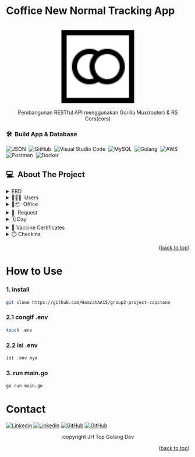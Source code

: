 # Coffice New Normal Tracking App

<!-- PROJECT LOGO -->
<br/>
<div align="center">
  <a href="">
    <img src="images/Logo-black.png" alt="Logo" height="200" width="200">
  </a>
  <p align="center">
    Pembangunan RESTful API menggunakan Gorilla Mux(router) & RS Cors(cors)
  </p>
</div>

### 🛠 &nbsp;Build App & Database

![JSON](https://img.shields.io/badge/-JSON-05122A?style=flat&logo=json&logoColor=000000)&nbsp;
![GitHub](https://img.shields.io/badge/-GitHub-05122A?style=flat&logo=github)&nbsp;
![Visual Studio Code](https://img.shields.io/badge/-Visual%20Studio%20Code-05122A?style=flat&logo=visual-studio-code&logoColor=007ACC)&nbsp;
![MySQL](https://img.shields.io/badge/-MySQL-05122A?style=flat&logo=mysql&logoColor=4479A1)&nbsp;
![Golang](https://img.shields.io/badge/-Golang-05122A?style=flat&logo=go&logoColor=4479A1)&nbsp;
![AWS](https://img.shields.io/badge/-AWS-05122A?style=flat&logo=amazon)&nbsp;
![Postman](https://img.shields.io/badge/-Postman-05122A?style=flat&logo=postman)&nbsp;
![Docker](https://img.shields.io/badge/-Docker-05122A?style=flat&logo=docker)&nbsp;

<!-- ABOUT THE PROJECT -->

## 💻 &nbsp;About The Project

<details>
<summary>ERD</summary>
<img src="images/capstone-project.jpg">
</details>
<details>
<summary>🧑‍💼🙎 &nbsp;Users</summary>
  
| Feature User | Endpoint | Query Param | Request Body | JWT Token | Fungsi |
| ------------ | ---------| ----------- | ------------ | --------- | ------ |
| POST         | /users/login | - | email, nik, & password | NO |  |
| POST         | /users/register  | - | - | NO |  |
| POST         | /users/avatar  | - | - | YES |  |
| GET          | /users/ | - | - | YES |  |
| GET          | /users/profile | - | - | YES |  |
| PUT          | /users/ | - | - | YES |  | 
| DEL          | /users/ | - | - | YES |  |

</details>

<details>
<summary>🏤📦 &nbsp;Office</summary>
  
| Feature Office | Endpoint | Query Param | Request Body | JWT Token | Fungsi |
| --- | --- | --- | --- | --- | --- |
| GET | /offices/ | - | - | YES |  |

</details>

<details>
<summary>📓 &nbsp;Request</summary>

| Feature Request | Endpoint | Query Param | Request Body | JWT Token | Fungsi |
| --------------- | -------- | ----------- | ------------ | --------- | ------ |
| -               | -        | -           | -            | -         | -      |

</details>

<details>
<summary>🗓&nbsp;Day</summary>

| Feature Day | Endpoint | Query Param | Request Body | JWT Token       | Fungsi |
| ----------- | -------- | ----------- | ------------ | --------------- | ------ |
| GET         | -        | -           | -            | YES             | -      |
| POST        | -        | -           | -            | YES(only admin) | -      |

</details>

<details>
<summary>💉&nbsp;Vaccine Certificates</summary>

| Feature Certificates | Endpoint           | Query Param | Request Body | JWT Token | Fungsi |
| -------------------- | ------------------ | ----------- | ------------ | --------- | ------ |
| GET                  | /certificates/     | -           | -            | YES       | -      |
| GET                  | /certificates/user | -           | -            | YES       | -      |
| POST                 | /certificates/     | -           | -            | YES       | -      |
| PUT                  | /certificates/{id} | -           | -            | YES       | -      |

</details>

<details>
<summary>⏱️&nbsp;Checkins</summary>

| Feature Checkins | Endpoint    | Query Param | Request Body | JWT Token | Fungsi |
| ---------------- | ----------- | ----------- | ------------ | --------- | ------ |
| GET              | /check/     | -           | -            | YES       | -      |
| GET              | /check/user | -           | -            | YES       | -      |
| POST             | /check/ins  | -           | -            | YES       | -      |
| POST             | /check/outs | -           | -            | YES       | -      |

</details>

<p align="right">(<a href="#top">back to top</a>)</p>

<!-- CONTACT -->

# How to Use

### 1. install

```bash
git clone https://github.com/HamzahAA15/group2-project-capstone
```

### 2.1 congif .env

```bash
touch .env
```

### 2.2 isi .env

```bash
isi .env nya
```

### 3. run main.go

```bash
go run main.go
```

# Contact

[![Linkedin](https://img.shields.io/badge/-Jundana-white?style=flat&logo=linkedin&logoColor=blue)](https://www.linkedin.com/in/jundanaalbasyir/)
[![Linkedin](https://img.shields.io/badge/-Hamzah-white?style=flat&logo=linkedin&logoColor=blue)](https://www.linkedin.com/in/hamzahaalfauzi/)
[![GitHub](https://img.shields.io/badge/-Jundana-white?style=flat&logo=github&logoColor=black)](https://github.com/justjundana)
[![GitHub](https://img.shields.io/badge/-Hamzah-white?style=flat&logo=github&logoColor=black)](https://github.com/HamzahAA15)

<p align="center">:copyright JH Top Golang Dev</p>
</h3>

<p align="right">(<a href="#top">back to top</a>)</p>
